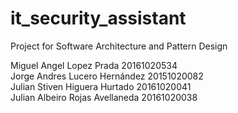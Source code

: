 # it_security_assistant
Project for Software Architecture and Pattern Design



Miguel Angel Lopez Prada 20161020534  
Jorge Andres Lucero Hernández 20151020082  
Julian Stiven Higuera Hurtado 20161020041  
Julian Albeiro Rojas Avellaneda 20161020038
